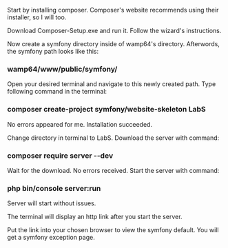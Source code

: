 Start by installing composer. Composer's website recommends using their installer, so I will too. 

Download Composer-Setup.exe and run it. Follow the wizard's instructions.

Now create a symfony directory inside of wamp64's directory. Afterwords, the symfony path looks like this:

### wamp64/www/public/symfony/

Open your desired terminal and navigate to this newly created path. Type following command in the terminal:

### composer create-project symfony/website-skeleton LabS

No errors appeared for me. Installation succeeded.

Change directory in terminal to LabS. Download the server with command:

### composer require server --dev

Wait for the download. No errors received. Start the server with command:

### php bin/console server:run

Server will start without issues. 

The terminal will display an http link after you start the server. 

Put the link into your chosen browser to view the symfony default. 
You will get a symfony exception page.

